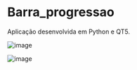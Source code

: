 # Barra_progressao

Aplicação desenvolvida em Python e QT5.

![image](https://user-images.githubusercontent.com/101942554/187308809-208b3900-b571-4155-ba01-0e1d0379a530.png)

![image](https://user-images.githubusercontent.com/101942554/187308869-f9589571-3dde-4cb5-a360-bec54de208ac.png)

